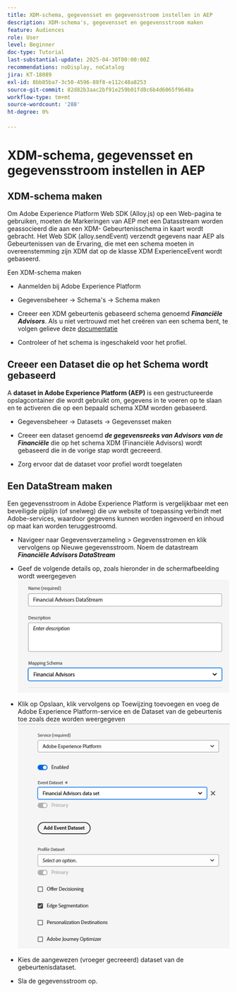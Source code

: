 ```yaml
---
title: XDM-schema, gegevensset en gegevensstroom instellen in AEP
description: XDM-schema's, gegevensset en gegevensstroom maken
feature: Audiences
role: User
level: Beginner
doc-type: Tutorial
last-substantial-update: 2025-04-30T00:00:00Z
recommendations: noDisplay, noCatalog
jira: KT-18089
exl-id: 8bb85ba7-3c50-4596-88f8-e112c48a8253
source-git-commit: 82d82b3aac2bf91e259b01fd8c6b4d6065f9640a
workflow-type: tm+mt
source-wordcount: '288'
ht-degree: 0%

---
```


# XDM-schema, gegevensset en gegevensstroom instellen in AEP

## XDM-schema maken

Om Adobe Experience Platform Web SDK (Alloy.js) op een Web-pagina te gebruiken, moeten de Markeringen van AEP met een Datasstream worden geassocieerd die aan een XDM- Gebeurtenisschema in kaart wordt gebracht. Het Web SDK (alloy.sendEvent) verzendt gegevens naar AEP als Gebeurtenissen van de Ervaring, die met een schema moeten in overeenstemming zijn XDM dat op de klasse XDM ExperienceEvent wordt gebaseerd.

Een XDM-schema maken

* Aanmelden bij Adobe Experience Platform
* Gegevensbeheer -> Schema&#39;s -> Schema maken

* Creeer een XDM gebeurtenis gebaseerd schema genoemd **_Financiële Advisors_**. Als u niet vertrouwd met het creëren van een schema bent, te volgen gelieve deze [ documentatie ](https://experienceleague.adobe.com/en/docs/experience-platform/xdm/tutorials/create-schema-ui)


* Controleer of het schema is ingeschakeld voor het profiel.

## Creeer een Dataset die op het Schema wordt gebaseerd

A **dataset in Adobe Experience Platform (AEP)** is een gestructureerde opslagcontainer die wordt gebruikt om, gegevens in te voeren op te slaan en te activeren die op een bepaald schema XDM worden gebaseerd.


* Gegevensbeheer -> Datasets -> Gegevensset maken
* Creeer een dataset genoemd **_de gegevensreeks van Advisors van de Financiële_** die op het schema XDM (Financiële Advisors) wordt gebaseerd die in de vorige stap wordt gecreeerd.

* Zorg ervoor dat de dataset voor profiel wordt toegelaten

## Een DataStream maken

Een gegevensstroom in Adobe Experience Platform is vergelijkbaar met een beveiligde pijplijn (of snelweg) die uw website of toepassing verbindt met Adobe-services, waardoor gegevens kunnen worden ingevoerd en inhoud op maat kan worden teruggestroomd.

* Navigeer naar Gegevensverzameling > Gegevensstromen en klik vervolgens op Nieuwe gegevensstroom. Noem de datastream **_Financiële Advisors DataStream_**

* Geef de volgende details op, zoals hieronder in de schermafbeelding wordt weergegeven
  ![ datastream ](assets/datastream.png)
* Klik op Opslaan, klik vervolgens op Toewijzing toevoegen en voeg de Adobe Experience Platform-service en de Dataset van de gebeurtenis toe zoals deze worden weergegeven
  ![ datastream-afbeelding ](assets/datastream-service.png)

* Kies de aangewezen (vroeger gecreeerd) dataset van de gebeurtenisdataset.

* Sla de gegevensstroom op.
